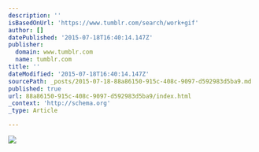 ```yaml
---
description: ''
isBasedOnUrl: 'https://www.tumblr.com/search/work+gif'
author: []
datePublished: '2015-07-18T16:40:14.147Z'
publisher:
  domain: www.tumblr.com
  name: tumblr.com
title: ''
dateModified: '2015-07-18T16:40:14.147Z'
sourcePath: _posts/2015-07-18-88a86150-915c-408c-9097-d592983d5ba9.md
published: true
url: 88a86150-915c-408c-9097-d592983d5ba9/index.html
_context: 'http://schema.org'
_type: Article

---
```

![](https://38.media.tumblr.com/8c44d5a3910ae8eb9a7fa0c2cdfb1f31/tumblr_neiau9uHWQ1qb7zt7o1_500.gif)